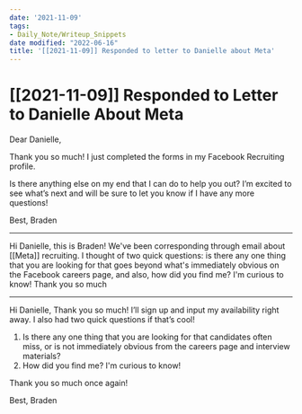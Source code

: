 ```yaml
---
date: '2021-11-09'
tags:
- Daily_Note/Writeup_Snippets
date modified: "2022-06-16"
title: '[[2021-11-09]] Responded to letter to Danielle about Meta'
---
```


# [[2021-11-09]] Responded to Letter to Danielle About Meta
Dear Danielle,

Thank you so much! I just completed the forms in my Facebook Recruiting profile.

Is there anything else on my end that I can do to help you out? I’m excited to see what’s next and will be sure to let you know if I have any more questions!

Best,
Braden

---

Hi Danielle, this is Braden! We've been corresponding through email about [[Meta]] recruiting. I thought of two quick questions: is there any one thing that you are looking for that goes beyond what's immediately obvious on the Facebook careers page, and also, how did you find me? I'm curious to know! Thank you so much

---

Hi Danielle,
Thank you so much! I’ll sign up and input my availability right away. I also had two quick questions if that’s cool!

1. Is there any one thing that you are looking for that candidates often miss, or is not immediately obvious from the careers page and interview materials?
2. How did you find me? I'm curious to know!

Thank you so much once again!

Best,
Braden
